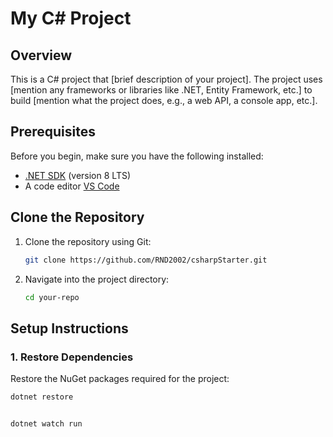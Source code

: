 # My C# Project

## Overview
This is a C# project that [brief description of your project]. The project uses [mention any frameworks or libraries like .NET, Entity Framework, etc.] to build [mention what the project does, e.g., a web API, a console app, etc.].

## Prerequisites
Before you begin, make sure you have the following installed:

- [.NET SDK](https://dotnet.microsoft.com/en-us/download) (version 8 LTS)
- A code editor  [VS Code](https://code.visualstudio.com/)

## Clone the Repository
1. Clone the repository using Git:
    ```bash
    git clone https://github.com/RND2002/csharpStarter.git
    ```
2. Navigate into the project directory:
    ```bash
    cd your-repo
    ```

## Setup Instructions

### 1. Restore Dependencies
Restore the NuGet packages required for the project:
```bash
dotnet restore


dotnet watch run
